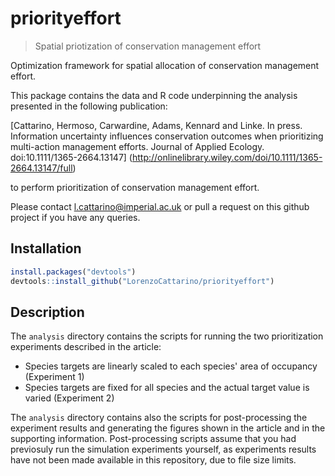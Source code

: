 # priorityeffort

> Spatial priotization of conservation management effort

Optimization framework for spatial allocation of conservation management effort.

This package contains the data and R code underpinning the analysis presented in the following publication:

[Cattarino, Hermoso, Carwardine, Adams, Kennard and Linke. In press. Information uncertainty influences conservation outcomes when prioritizing multi-action management efforts. Journal of Applied Ecology. doi:10.1111/1365-2664.13147] (http://onlinelibrary.wiley.com/doi/10.1111/1365-2664.13147/full)

to perform prioritization of conservation management effort. 

Please contact l.cattarino@imperial.ac.uk or pull a request on this github project if you have any queries.

## Installation
```r
install.packages("devtools")
devtools::install_github("LorenzoCattarino/priorityeffort")
```

## Description

The `analysis` directory contains the scripts for running the two prioritization experiments described in the article:
* Species targets are linearly scaled to each species' area of occupancy (Experiment 1)
* Species targets are fixed for all species and the actual target value is varied (Experiment 2) 

The `analysis` directory contains also the scripts for post-processing the experiment results and generating the figures shown in the article and in the supporting information. Post-processing scripts assume that you had previosuly run the simulation experiments yourself, as experiments results have not been made available in this repository, due to file size limits. 
